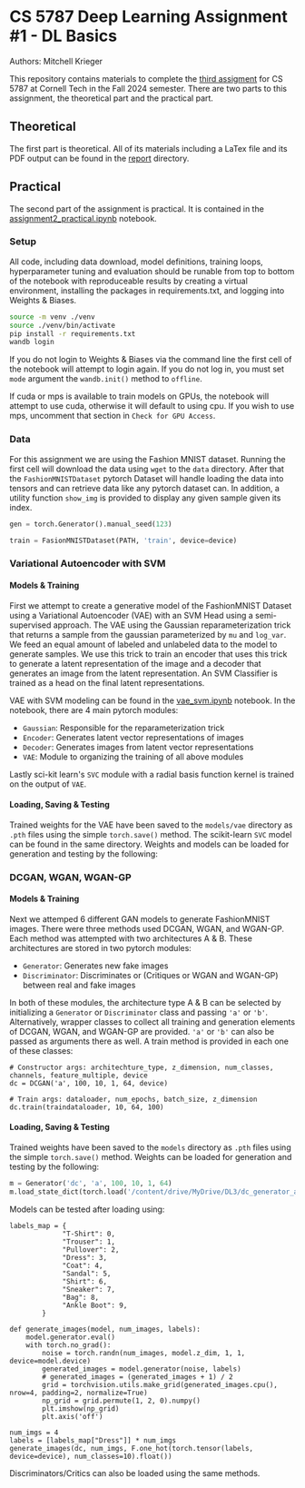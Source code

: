 # CS 5787 Deep Learning Assignment #1 - DL Basics

Authors: Mitchell Krieger

This repository contains materials to complete the [third assigment](./CS%205787%20-%20EX%203.pdf) for CS 5787 at Cornell Tech in the Fall 2024 semester. There are two parts to this assignment, the theoretical part and the practical part. 

## Theoretical

The first part is theoretical. All of its materials including a LaTex file and its PDF output can be found in the [report](./report/) directory.

## Practical

The second part of the assignment is practical. It is contained in the [assignment2_practical.ipynb](./assignment2_practical.ipynb) notebook. 

### Setup
All code, including data download, model definitions, training loops, hyperparameter tuning and evaluation should be runable from top to bottom of the notebook with reproduceable results by creating a virtual environment, installing the packages in requirements.txt, and logging into Weights & Biases.

```bash
source -m venv ./venv
source ./venv/bin/activate
pip install -r requirements.txt
wandb login
```

If you do not login to Weights & Biases via the command line the first cell of the notebook will attempt to login again. If you do not log in, you must set `mode` argument the `wandb.init()` method to `offline`. 

If cuda or mps is available to train models on GPUs, the notebook will attempt to use cuda, otherwise it will default to using cpu. If you wish to use mps, uncomment that section in `Check for GPU Access`.

### Data

For this assignment we are using the Fashion MNIST dataset. Running the first cell will download the data using `wget` to the `data` directory. After that the `FashionMNISTDataset` pytorch Dataset will handle loading the data into tensors and can retrieve data like any pytorch dataset can. In addition, a utility function `show_img` is provided to display any given sample given its index. 

```python
gen = torch.Generator().manual_seed(123)

train = FasionMNISTDataset(PATH, 'train', device=device)
```

### Variational Autoencoder with SVM

#### Models & Training

First we attempt to create a generative model of the FashionMNIST Dataset using a Variational Autoencoder (VAE) with an SVM Head using a semi-supervised approach. The VAE using the Gaussian reparameterization trick that returns a sample from the gaussian parameterized by `mu` and `log_var`. We feed an equal amount of labeled and unlabeled data to the model to generate samples. We use this trick to train an encoder that uses this trick to generate a latent representation of the image and a decoder that generates an image from the latent representation. An SVM Classifier is trained as a head on the final latent representations. 

VAE with SVM modeling can be found in the [vae_svm.ipynb](./vae_svm.ipynb) notebook. In the notebook, there are 4 main pytorch modules:
- `Gaussian`: Responsible for the reparameterization trick
- `Encoder`: Generates latent vector representations of images
- `Decoder`: Generates images from latent vector representations
- `VAE`: Module to organizing the training of all above modules

Lastly sci-kit learn's `SVC` module with a radial basis function kernel is trained on the output of `VAE`.

#### Loading, Saving & Testing

Trained weights for the VAE have been saved to the `models/vae` directory as `.pth` files using the simple `torch.save()` method. The scikit-learn `SVC` model can be found in the same directory. Weights and models can be loaded for generation and testing by the following:



### DCGAN, WGAN, WGAN-GP

#### Models & Training

Next we attemped 6 different GAN models to generate FashionMNIST images. There were three methods used DCGAN, WGAN, and WGAN-GP. Each method was attempted with two architectures A & B. These architectures are stored in two pytorch modules:
- `Generator`: Generates new fake images
- `Discriminator`: Discriminates or (Critiques or WGAN and WGAN-GP) between real and fake images

In both of these modules, the architecture type A & B can be selected by initializing a `Generator` or `Discriminator` class and passing `'a'` or `'b'`. Alternatively, wrapper classes to collect all training and generation elements of DCGAN, WGAN, and WGAN-GP are provided. `'a'` or `'b'` can also be passed as arguments there as well. A train method is provided in each one of these classes:

```
# Constructor args: architechture_type, z_dimension, num_classes, channels, feature_multiple, device
dc = DCGAN('a', 100, 10, 1, 64, device)

# Train args: dataloader, num_epochs, batch_size, z_dimension
dc.train(traindataloader, 10, 64, 100)
```

#### Loading, Saving & Testing

Trained weights have been saved to the `models` directory as `.pth` files using the simple `torch.save()` method. Weights can be loaded for generation and testing by the following:

```python
m = Generator('dc', 'a', 100, 10, 1, 64)
m.load_state_dict(torch.load('/content/drive/MyDrive/DL3/dc_generator_arch_a.pth'))
```

Models can be tested after loading using:
```
labels_map = {
             "T-Shirt": 0,
             "Trouser": 1,
             "Pullover": 2,
             "Dress": 3,
             "Coat": 4,
             "Sandal": 5,
             "Shirt": 6,
             "Sneaker": 7,
             "Bag": 8,
             "Ankle Boot": 9,
        }

def generate_images(model, num_images, labels):
    model.generator.eval()
    with torch.no_grad():  
        noise = torch.randn(num_images, model.z_dim, 1, 1, device=model.device)
        generated_images = model.generator(noise, labels)
        # generated_images = (generated_images + 1) / 2
        grid = torchvision.utils.make_grid(generated_images.cpu(), nrow=4, padding=2, normalize=True)
        np_grid = grid.permute(1, 2, 0).numpy()
        plt.imshow(np_grid)
        plt.axis('off')

num_imgs = 4
labels = [labels_map["Dress"]] * num_imgs
generate_images(dc, num_imgs, F.one_hot(torch.tensor(labels, device=device), num_classes=10).float())
```

Discriminators/Critics can also be loaded using the same methods.